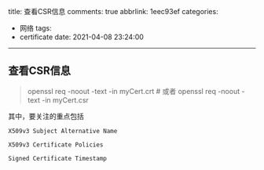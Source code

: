 title: 查看CSR信息
comments: true
abbrlink: 1eec93ef
categories:
  - 网络
tags:
  - certificate
date: 2021-04-08 23:24:00
---

## 查看CSR信息

> openssl req -noout -text -in myCert.crt # 或者 openssl req -noout -text -in myCert.csr

其中，要关注的重点包括

`X509v3 Subject Alternative Name`

`X509v3 Certificate Policies`

`Signed Certificate Timestamp`